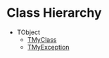 # Class Hierarchy

   - TObject
      - [TMyClass](A.TMyClass.md)
      - [TMyException](A.TMyException.md)

